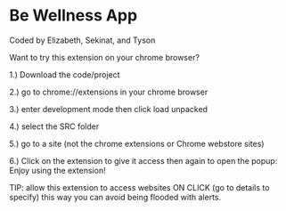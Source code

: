 # Be Wellness App

Coded by Elizabeth, Sekinat, and Tyson

Want to try this extension on your chrome browser?

1.) Download the code/project

2.) go to chrome://extensions in your chrome browser


3.) enter development mode then click load unpacked


4.) select the SRC folder


5.) go to a site (not the chrome extensions or Chrome webstore sites)

6.) Click on the extension to give it access then again to open the popup: Enjoy using the extension!

TIP: allow this extension to access websites ON CLICK (go to details to specify) this way you can avoid being flooded with alerts.
